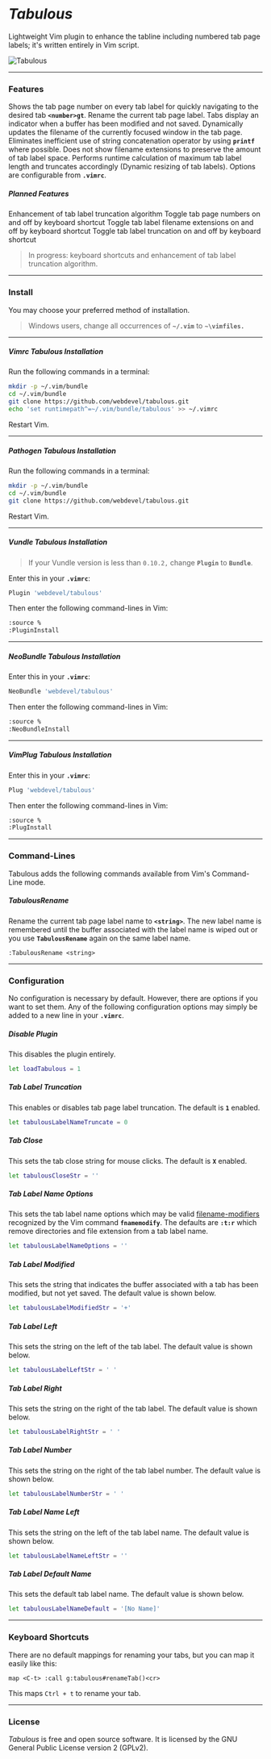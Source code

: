 # *Tabulous*
Lightweight Vim plugin to enhance the tabline including numbered tab page labels; it's written entirely in Vim script.

![Tabulous](http://i.imgur.com/rrh3lIN.gif "Tabulous")

---

### Features
Shows the tab page number on every tab label for quickly navigating to the desired tab **`<number>gt`**.
Rename the current tab page label.
Tabs display an indicator when a buffer has been modified and not saved.
Dynamically updates the filename of the currently focused window in the tab page.
Eliminates inefficient use of string concatenation operator by using **`printf`** where possible.
Does not show filename extensions to preserve the amount of tab label space.
Performs runtime calculation of maximum tab label length and truncates accordingly (Dynamic resizing of tab labels).
Options are configurable from **`.vimrc`**.

##### Planned Features
Enhancement of tab label truncation algorithm
Toggle tab page numbers on and off by keyboard shortcut
Toggle tab label filename extensions on and off by keyboard shortcut
Toggle tab label truncation on and off by keyboard shortcut
> In progress: keyboard shortcuts and enhancement of tab label truncation algorithm.

---

### Install
You may choose your preferred method of installation.
> Windows users, change all occurrences of **`~/.vim`** to **`~\vimfiles.`**

---

##### Vimrc *Tabulous* Installation
Run the following commands in a terminal:
```sh
mkdir -p ~/.vim/bundle
cd ~/.vim/bundle
git clone https://github.com/webdevel/tabulous.git
echo 'set runtimepath^=~/.vim/bundle/tabulous' >> ~/.vimrc
```
Restart Vim.

---

##### Pathogen *Tabulous* Installation
Run the following commands in a terminal:
```sh
mkdir -p ~/.vim/bundle
cd ~/.vim/bundle
git clone https://github.com/webdevel/tabulous.git
```
Restart Vim.

---

##### Vundle *Tabulous* Installation
> If your Vundle version is less than `0.10.2,` change **`Plugin`** to **`Bundle`**.

Enter this in your **`.vimrc`**:
```sh
Plugin 'webdevel/tabulous'
```
Then enter the following command-lines in Vim:
```sh
:source %
:PluginInstall
```

---

##### NeoBundle *Tabulous* Installation
Enter this in your **`.vimrc`**:
```sh
NeoBundle 'webdevel/tabulous'
```
Then enter the following command-lines in Vim:
```sh
:source %
:NeoBundleInstall
```

---

##### VimPlug *Tabulous* Installation
Enter this in your **`.vimrc`**:
```sh
Plug 'webdevel/tabulous'
```
Then enter the following command-lines in Vim:
```sh
:source %
:PlugInstall
```

---

### Command-Lines
Tabulous adds the following commands available from Vim's Command-Line mode.

##### TabulousRename
Rename the current tab page label name to **`<string>`**. The new label name is remembered until the buffer associated with the label name is wiped out or you use **`TabulousRename`** again on the same label name.

```vimL
:TabulousRename <string>
```

---

### Configuration
No configuration is necessary by default. However, there are options if you want to set them. Any of the following configuration options may simply be added to a new line in your **`.vimrc`**.

##### Disable Plugin
This disables the plugin entirely.
```sh
let loadTabulous = 1
```

##### Tab Label Truncation
This enables or disables tab page label truncation. The default is **`1`** enabled.
```sh
let tabulousLabelNameTruncate = 0
```

##### Tab Close
This sets the tab close string for mouse clicks. The default is **`X`** enabled.
```sh
let tabulousCloseStr = ''
```

##### Tab Label Name Options
This sets the tab label name options which may be valid [filename-modifiers] recognized by the Vim command **`fnamemodify`**. The defaults are **`:t:r`** which remove directories and file extension from a tab label name.
```sh
let tabulousLabelNameOptions = ''
```

##### Tab Label Modified
This sets the string that indicates the buffer associated with a tab has been modified, but not yet saved. The default value is shown below.
```sh
let tabulousLabelModifiedStr = '+'
```

##### Tab Label Left
This sets the string on the left of the tab label. The default value is shown below.
```sh
let tabulousLabelLeftStr = ' '
```

##### Tab Label Right
This sets the string on the right of the tab label. The default value is shown below.
```sh
let tabulousLabelRightStr = ' '
```

##### Tab Label Number
This sets the string on the right of the tab label number. The default value is shown below.
```sh
let tabulousLabelNumberStr = ' '
```

##### Tab Label Name Left
This sets the string on the left of the tab label name. The default value is shown below.
```sh
let tabulousLabelNameLeftStr = ''
```

##### Tab Label Default Name
This sets the default tab label name. The default value is shown below.
```sh
let tabulousLabelNameDefault = '[No Name]'
```

---

### Keyboard Shortcuts

There are no default mappings for renaming your tabs, but you can map it easily like this:

```vimL
map <C-t> :call g:tabulous#renameTab()<cr>
```

This maps `Ctrl + t` to rename your tab.

---

### License
*Tabulous* is free and open source software. It is licensed by the GNU General Public License version 2 (GPLv2).

[filename-modifiers]: http://vimdoc.sourceforge.net/htmldoc/cmdline.html#filename-modifiers

